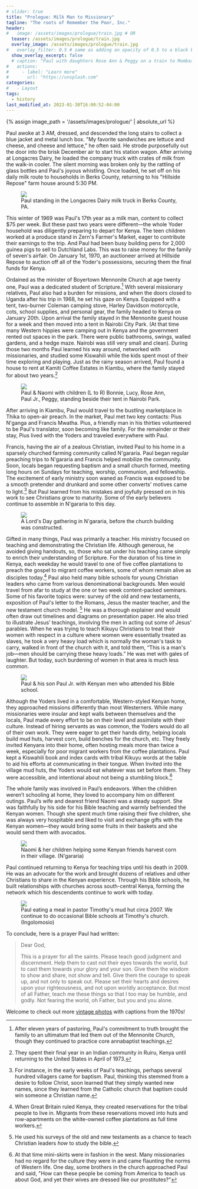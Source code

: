 ```yaml
---
# slider: true
title: "Prologue: Milk Man to Missionary"
tagline: "The roots of Remember the Poor, Inc."
header:
#   image: /assets/images/prologue/train.jpg # OR
  teaser: /assets/images/prologue/train.jpg
  overlay_image: /assets/images/prologue/train.jpg
#   overlay_filter: 0.5 # same as adding an opacity of 0.5 to a black background
  show_overlay_excerpt: false
  # caption: "Paul with daughters Rose Ann & Peggy on a train to Mombassa"
#   actions:
#     - label: "Learn more"
#       url: "https://unsplash.com"
categories:
#   - Layout
tags:
  - history
last_modified_at: 2023-01-30T16:00:52-04:00
---
```


{% assign image_path = '/assets/images/prologue/' | absolute_url %}

Paul awoke at 3 AM, dressed, and descended the long stairs to collect a blue jacket and metal lunch box. "My favorite sandwiches are lettuce and cheese, and cheese and lettuce," he often said. He strode purposefully out the door into the brisk December air to start his station wagon. After arriving at Longacres Dairy, he loaded the company truck with crates of milk from the walk-in cooler. The silent morning was broken only by the rattling of glass bottles and Paul's joyous whistling. Once loaded, he set off on his daily milk route to households in Berks County, returning to his "Hillside Repose" farm house around 5:30 PM.

<figure>
  <a href="{{ image_path }}milk-man.jpg"><img src="{{ image_path }}milk-man.jpg"></a>
  <figcaption>Paul standing in the Longacres Dairy milk truck in Berks County, PA.</figcaption>
</figure> 

This winter of 1969 was Paul's 17th year as a milk man, content to collect $75 per week. But these past two years were different—the whole Yoder household was diligently preparing to depart for Kenya. The teen children worked at a produce stand in Zern's Farmer's Market, eager to contribute their earnings to the trip. And Paul had been busy building pens for 2,000 guinea pigs to sell to Dutchland Labs. This was to raise money for the family of seven's airfair. On January 1st, 1970, an auctioneer arrived at Hillside Repose to auction off all of the Yoder's possessions, securing them the final funds for Kenya.
 
Ordained as the minister of Boyertown Mennonite Church at age twenty one, Paul was a dedicated student of Scripture.[^1] With several missionary relatives, Paul also had a burden for missions, and when the doors closed to Uganda after his trip in 1968, he set his gaze on Kenya. Equipped with a tent, two-burner Coleman camping stove, Harley Davidson motorcycle, cots, school supplies, and personal gear, the family headed to Kenya on January 20th. Upon arrival the family stayed in the Mennonite guest house for a week and then moved into a tent in Nairobi City Park. (At that time many Western hippies were camping out in Kenya and the government rented out spaces in the park. There were public bathrooms, swings, walled gardens, and a hedge maze. Nairobi was still very small and clean). During those two months Paul learned his way around, networked with missionaries, and studied some Kiswahili while the kids spent most of their time exploring and playing. Just as the rainy season arrived, Paul found a house to rent at Kamiti Coffee Estates in Kiambu, where the family stayed for about two years.[^2]

[^1]: After eleven years of pastoring, Paul's commitment to truth brought the family to an ultimatum that led them out of the Mennonite Church, though they continued to practice core annabaptist teachings.
[^2]: They spent their final year in an Indian community in Ruiru, Kenya until returning to the United States in April of 1973.

<figure>
  <a href="{{ image_path }}tent-nairobi.jpg"><img src="{{ image_path }}tent-nairobi.jpg"></a>
  <figcaption>Paul & Naomi with children (L to R) Bonnie, Lucy, Rose Ann, Paul Jr., Peggy, standing beside their tent in Nairobi Park.</figcaption>
</figure> 
 
After arriving in Kiambu, Paul would travel to the bustling marketplace in Thika to open-air preach. In the market, Paul met two key contacts: Pius N'ganga and Francis Mwatha. Pius, a friendly man in his thirties volunteered to be Paul's translator, soon becoming like family. For the remainder or their stay, Pius lived with the Yoders and traveled everywhere with Paul. 

Francis, having the air of a zealous Christian, invited Paul to his home in a sparsely churched farming community called N'gararia. Paul began regular preaching trips to N'gararia and Francis helped mobilize the community. Soon, locals began requesting baptism and a small church formed, meeting long hours on Sundays for teaching, worship, communion, and fellowship. The excitement of early ministry soon waned as Francis was exposed to be a smooth pretender and drunkard and some other converts' motives came to light.[^3] But Paul learned from his mistakes and joyfully pressed on in his work to see Christians grow to maturity. Some of the early believers continue to assemble in N'gararia to this day.
   
[^3]: For instance, in the early weeks of Paul's teachings, perhaps several hundred villagers came for baptism. Paul, thinking this stemmed from a desire to follow Christ, soon learned that they simply wanted new names, since they learned from the Catholic church that baptism could win someone a Christian name.

<figure>
  <a href="{{ image_path }}church-meeting.jpg"><img src="{{ image_path }}church-meeting.jpg"></a>
  <figcaption>A Lord's Day gathering in N'gararia, before the church building was constructed.</figcaption>
</figure> 

Gifted in many things, Paul was primarily a teacher. His ministry focused on teaching and demonstrating the Christian life. Although generous, he avoided giving handouts, so, those who sat under his teaching came simply to enrich their understanding of Scripture. For the duration of his time in Kenya, each weekday he would travel to one of five coffee plantations to preach the gospel to migrant coffee workers, some of whom remain alive as disciples today.[^4] Paul also held many bible schools for young Christian leaders who came from various denominational backgrounds. Men would travel from afar to study at the one or two week content-packed seminars. Some of his favorite topics were: survey of the old and new testaments, exposition of Paul's letter to the Romans, Jesus the master teacher, and the new testament church model. [^5] He was a thorough explainer and would often draw out timelines and diagrams on presentation paper. He also tried to illustrate Jesus’ teachings, involving the men in acting out some of Jesus' parables. When he was trying to teach Kikuyu Christians to treat their women with respect in a culture where women were essentially treated as slaves, he took a very heavy load which is normally the woman's task to carry, walked in front of the church with it, and told them, “This is a man's job—men should be carrying these heavy loads.” He was met with gales of laughter. But today, such burdening of women in that area is much less common.

[^4]: When Great Britain ruled Kenya, they created reservations for the tribal people to live in. Migrants from these reservations moved into huts and row-apartments on the white-owned coffee plantations as full time workers.
[^5]: He used his surveys of the old and new testaments as a chance to teach Christian leaders _how_ to study the bible.

<figure>
  <a href="{{ image_path }}bible-school.jpg"><img src="{{ image_path }}bible-school.jpg"></a>
  <figcaption>Paul & his son Paul Jr. with Kenyan men who attended his Bible school.</figcaption>
</figure> 

Although the Yoders lived in a comfortable, Western-styled Kenyan home, they approached missions differently than most Westerners. While many missionaries were insular and kept walls between themselves and the locals, Paul made every effort to be on their level and assimilate with their culture. Instead of hiring servants as was common, the Yoders would do all of their own work. They were eager to get their hands dirty, helping locals build mud huts, harvest corn, build benches for the church, etc. They freely invited Kenyans into their home, often hosting meals more than twice a week, especially for poor migrant workers from the coffee plantations. Paul kept a Kiswahili book and index cards with tribal Kikuyu words at the table to aid his efforts at communicating in their tongue. When Invited into the village mud huts, the Yoders would eat whatever was set before them. They were accessible, and intentional about not being a stumbling block.[^6] 

[^6]: At that time mini-skirts were in fashion in the west. Many missionaries had no regard for the culture they were in and came flaunting the norms of Western life. One day, some brothers in the church approached Paul and said, "How can these people be coming from America to teach us about God, and yet their wives are dressed like our prostitutes?"

The whole family was involved in Paul’s endeavors. When the children weren’t schooling at home, they loved to accompany him on different outings. Paul’s wife and dearest friend Naomi was a steady support. She was faithfully by his side for his Bible teaching and warmly befriended the Kenyan women. Though she spent much time raising their five children, she was always very hospitable and liked to visit and exchange gifts with the Kenyan women—they would bring some fruits in their baskets and she would send them with avocados. 

<figure>
  <a href="{{ image_path }}corn-project.jpg"><img src="{{ image_path }}corn-project.jpg"></a>
  <figcaption>Naomi & her children helping some Kenyan friends harvest corn in their village. (N'gararia)</figcaption>
</figure> 

Paul continued returning to Kenya for teaching trips until his death in 2009. He was an advocate for the work and brought dozens of relatives and other Christians to share in the Kenyan experience. Through his Bible schools, he built relationships with churches across south-central Kenya, forming the network which his descendents continue to work with today. 

<figure>
  <a href="{{ image_path }}paul-meal.jpg"><img src="{{ image_path }}paul-meal.jpg"></a>
  <figcaption>Paul eating a meal in pastor Timothy's mud hut circa 2007. We continue to do occasional Bible schools at Timothy's church. (Ingolomosio)</figcaption>
</figure> 

To conclude, here is a prayer Paul had written:

> Dear God,
>
> This is a prayer for all the saints. Please teach good judgment and discernment. Help them to cast not their eyes towards the world, but to cast them towards your glory and your son. Give them the wisdom to show and share, not show and tell. Give them the courage to speak up, and not only to speak out. Please set their hearts and desires upon your righteousness, and not upon worldly acceptance. But most of all Father, teach me these things so that I too may be humble, and godly. Not fearing the world, oh Father, but you and you alone. 

Welcome to check out more <a href="{{ '/vintage-photos/' | absolute_url }}">vintage photos</a> with captions from the 1970s!
